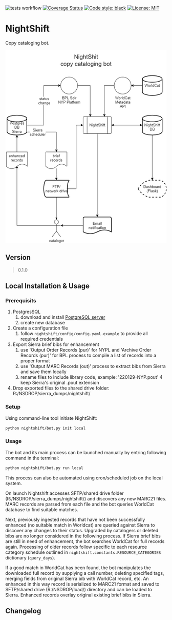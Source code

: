 ![tests workflow](https://github.com/BookOps-CAT/nightshift/actions/workflows/tests.yaml/badge.sv?branch=github-actions-alt-cov-setup) [![Coverage Status](https://coveralls.io/repos/github/BookOps-CAT/NightShift/badge.svg?branch=main)](https://coveralls.io/github/BookOps-CAT/NightShift?branch=main) [![Code style: black](https://img.shields.io/badge/code%20style-black-000000.svg)](https://github.com/psf/black) [![License: MIT](https://img.shields.io/badge/License-MIT-yellow.svg)](https://opensource.org/licenses/MIT)

# NightShift
Copy cataloging bot.


 [![Overview](https://github.com/BookOps-CAT/NightShift/blob/main/docs/media/nightshift-overview.png)](https://github.com/BookOps-CAT/NightShift/blob/main/docs/media/nightshift-overview.png)


## Version
> 0.1.0

## Local Installation & Usage

### Prerequisits
1. PostgresSQL
	1. download and install [PostgreSQL server](https://www.postgresql.org/download/) 
	2. create new database 
2. Create a configuration file 
	1. follow `nightshift/config/config.yaml.example` to provide all required credentials 
3. Export Sierra brief bibs for enhancement 
	1. use 'Output Order Records (pur)' for NYPL and 'Archive Order Records (pur)' for BPL process to compile a list of records into a proper format 
	2. use 'Output MARC Records (out)' process to extract bibs from Sierra and save them locally 
	3. rename files to include library code, example: '220129-NYP.pout' 
	4 keep Sierra's original .pout extension 
4. Drop exported files to the shared drive folder: R:/NSDROP/sierra_dumps/nightshift/ 

### Setup
Using command-line tool initiate NightShift:

```bash
python nightshift/bot.py init local
```

### Usage

The bot and its main process can be launched manually by entring following command in the terminal:

```bash
python nightshift/bot.py run local
```

This process can also be automated using cron/scheduled job on the local system.

On launch Nightshift accesses SFTP/shared drive folder (R:/NSDROP/sierra_dumps/nightshift/) and discovers any new MARC21 files. MARC records are parsed from each file and the bot queries WorldCat database to find suitable matches. 

Next, previously ingested records that have not been successfully enhanced (no suitable match in Worldcat) are queried against Sierra to discover any changes to their status. Upgraded by catalogers or deleted bibs are no longer considered in the following process. If Sierra brief bibs are still in need of enhancement, the bot searches WorldCat for full records again. Processing of older records follow specific to each resource category schedule outlined in `nightshift.constants.RESOURCE_CATEGORIES` dictionary (`query_days`).

If a good match in WorldCat has been found, the bot manipulates the downloaded full record by supplying a call number, deleting specified tags, merging fields from original Sierra bib with WorldCat record, etc. An enhanced in this way record is serialized to MARC21 format and saved to SFTP/shared drive (R:/NSDROP/load/) directory and can be loaded to Sierra. Enhanced records overlay original existing brief bibs in Sierra.

## Changelog